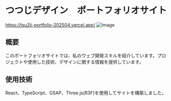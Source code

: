# つつじデザイン　ポートフォリオサイト
https://tsu2ji-portfolio-202504.vercel.app/
![Image](https://github.com/user-attachments/assets/d6639c9b-a6e5-4de9-aedd-3c597298245b)
## 概要
このポートフォリオサイトでは、私のウェブ開発スキルを紹介しています。プロジェクトや使用した技術、デザインに関する情報を提供しています。

## 使用技術
React、TypeScript、GSAP、Three.js(R3F)を使用してサイトを構築しました。

